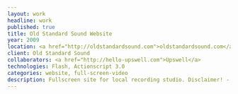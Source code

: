 ```yaml
---
layout: work
headline: work
published: true
title: Old Standard Sound Website
year: 2009
location: <a href="http://oldstandardsound.com">oldstandardsound.com</a>
client: Old Standard Sound
collaborators: <a href="http://hello-upswell.com">Upswell</a>
technologies: Flash, Actionscript 3.0
categories: website, full-screen-video
description: Fullscreen site for local recording studio. Disclaimer! - This site was recently re-built using HTML5 and JavaScript. I had no part in the re-build.
---
```

